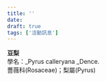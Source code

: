 ```yaml
---
title: ''
date: 
draft: true
tags: ['活動訊息']
---
```


**豆梨**  
學名：_Pyrus calleryana _Dence.  
薔薇科(Rosaceae)；梨屬(Pyrus)